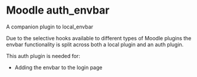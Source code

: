 # Moodle auth_envbar

A companion plugin to local_envbar

Due to the selective hooks available to different types of Moodle plugins
the envbar functionality is split across both a local plugin and an auth
plugin.

This auth plugin is needed for:

* Adding the envbar to the login page

